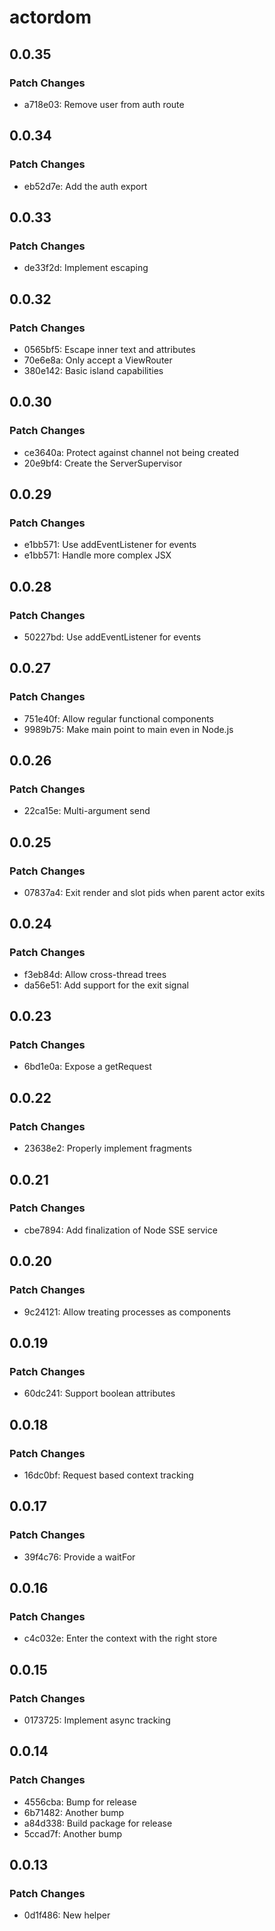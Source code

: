 # actordom

## 0.0.35

### Patch Changes

- a718e03: Remove user from auth route

## 0.0.34

### Patch Changes

- eb52d7e: Add the auth export

## 0.0.33

### Patch Changes

- de33f2d: Implement escaping

## 0.0.32

### Patch Changes

- 0565bf5: Escape inner text and attributes
- 70e6e8a: Only accept a ViewRouter
- 380e142: Basic island capabilities

## 0.0.30

### Patch Changes

- ce3640a: Protect against channel not being created
- 20e9bf4: Create the ServerSupervisor

## 0.0.29

### Patch Changes

- e1bb571: Use addEventListener for events
- e1bb571: Handle more complex JSX

## 0.0.28

### Patch Changes

- 50227bd: Use addEventListener for events

## 0.0.27

### Patch Changes

- 751e40f: Allow regular functional components
- 9989b75: Make main point to main even in Node.js

## 0.0.26

### Patch Changes

- 22ca15e: Multi-argument send

## 0.0.25

### Patch Changes

- 07837a4: Exit render and slot pids when parent actor exits

## 0.0.24

### Patch Changes

- f3eb84d: Allow cross-thread trees
- da56e51: Add support for the exit signal

## 0.0.23

### Patch Changes

- 6bd1e0a: Expose a getRequest

## 0.0.22

### Patch Changes

- 23638e2: Properly implement fragments

## 0.0.21

### Patch Changes

- cbe7894: Add finalization of Node SSE service

## 0.0.20

### Patch Changes

- 9c24121: Allow treating processes as components

## 0.0.19

### Patch Changes

- 60dc241: Support boolean attributes

## 0.0.18

### Patch Changes

- 16dc0bf: Request based context tracking

## 0.0.17

### Patch Changes

- 39f4c76: Provide a waitFor

## 0.0.16

### Patch Changes

- c4c032e: Enter the context with the right store

## 0.0.15

### Patch Changes

- 0173725: Implement async tracking

## 0.0.14

### Patch Changes

- 4556cba: Bump for release
- 6b71482: Another bump
- a84d338: Build package for release
- 5ccad7f: Another bump

## 0.0.13

### Patch Changes

- 0d1f486: New helper
